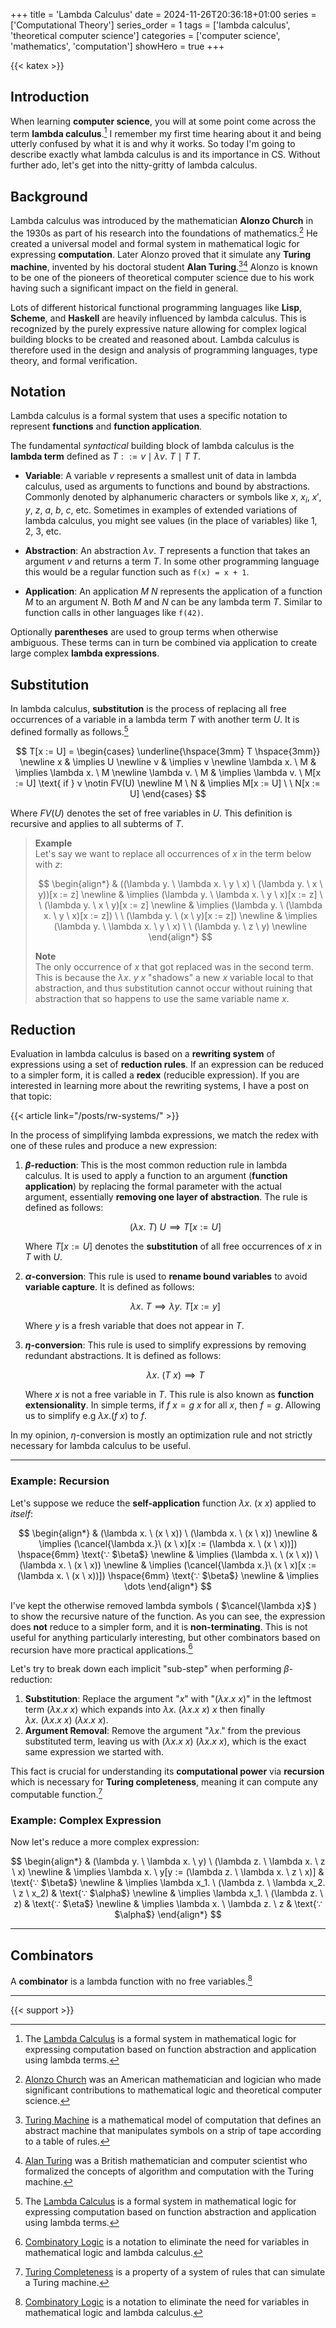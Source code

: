 +++
title = 'Lambda Calculus'
date = 2024-11-26T20:36:18+01:00
series = ['Computational Theory']
series_order = 1
tags = ['lambda calculus', 'theoretical computer science']
categories = ['computer science', 'mathematics', 'computation']
showHero = true
+++

{{< katex >}}

## Introduction

When learning **computer science**, you will at some point come across the term **lambda calculus**.[^LC]
I remember my first time hearing about it and being utterly confused by what it is and why it works.
So today I'm going to describe exactly what lambda calculus is and its importance in CS.
Without further ado, let's get into the nitty-gritty of lambda calculus.

## Background

Lambda calculus was introduced by the mathematician **Alonzo Church** in the 1930s as part of his research into the foundations of mathematics.[^AC]
He created a universal model and formal system in mathematical logic for expressing **computation**.
Later Alonzo proved that it simulate any **Turing machine**, invented by his doctoral student **Alan Turing**.[^TM][^AT]
Alonzo is known to be one of the pioneers of theoretical computer science due to his work having such a significant impact on the field in general.

Lots of different historical functional programming languages like **Lisp**, **Scheme**, and **Haskell** are heavily influenced by lambda calculus.
This is recognized by the purely expressive nature allowing for complex logical building blocks to be created and reasoned about.
Lambda calculus is therefore used in the design and analysis of programming languages, type theory, and formal verification.

## Notation

Lambda calculus is a formal system that uses a specific notation to represent **functions** and **function application**.

The fundamental *syntactical* building block of lambda calculus is the **lambda term** defined as $T ::= v \mid \lambda v. \ T \mid T \ T$.

- **Variable**: A variable $v$ represents a smallest unit of data in lambda calculus, used as arguments to functions and bound by abstractions.
  Commonly denoted by alphanumeric characters or symbols like $x$, $x_i$, $x'$, $y$, $z$, $a$, $b$, $c$, etc.
  Sometimes in examples of extended variations of lambda calculus, you might see values (in the place of variables) like $1$, $2$, $3$, etc.

- **Abstraction**: An abstraction $\lambda v. \ T$ represents a function that takes an argument $v$ and returns a term $T$.
  In some other programming language this would be a regular function such as `f(x) = x + 1`.

- **Application**: An application $M \ N$ represents the application of a function $M$ to an argument $N$. Both $M$ and $N$ can be any lambda term $T$.
  Similar to function calls in other languages like `f(42)`.

Optionally **parentheses** are used to group terms when otherwise ambiguous.
These terms can in turn be combined via application to create large complex **lambda expressions**.

## Substitution

In lambda calculus, **substitution** is the process of replacing all free occurrences of a variable in a lambda term $T$ with another term $U$.
It is defined formally as follows.[^LC]

<!-- $$
T[x := U] = \begin{cases}
U & \text{if } T = x \newline
T & \text{if } T = v \text{ and } v \neq x \newline
\lambda v. \ T' & \text{if } T = \lambda v. \ T' \text{ and } v \neq x \text{ and } v \notin FV(U) \newline
T_1[x := U] \ T_2[x := U] & \text{if } T = T_1 \ T_2
\end{cases}
$$ -->

$$
T[x := U] = \begin{cases}
\underline{\hspace{3mm} T \hspace{3mm}} \newline
x & \implies U \newline
v & \implies v \newline
\lambda x. \ M & \implies \lambda x. \ M \newline
\lambda v. \ M & \implies \lambda v. \ M[x := U] \text{ if } v \notin FV(U) \newline
M \ N & \implies M[x := U] \ \ N[x := U]
\end{cases}
$$

Where $FV(U)$ denotes the set of free variables in $U$.
This definition is recursive and applies to all subterms of $T$.

> **Example** \
> Let's say we want to replace all occurrences of $x$ in the term below with $z$:
>
> $$
> \begin{align*}
> & ((\lambda y. \ \lambda x. \ y \ x) \ (\lambda y. \ x \ y))[x := z] \newline
> & \implies (\lambda y. \ \lambda x. \ y \ x)[x := z] \ \ (\lambda y. \ x \ y)[x := z] \newline
> & \implies (\lambda y. \ (\lambda x. \ y \ x)[x := z]) \ \ (\lambda y. \ (x \ y)[x := z]) \newline
> & \implies (\lambda y. \ \lambda x. \ y \ x) \ \ (\lambda y. \ z \ y) \newline
> \end{align*}
> $$
>
> **Note** \
> The only occurrence of $x$ that got replaced was in the second term.
> This is because the $\lambda x. \ y \ x$ "shadows" a new $x$ variable local to that abstraction, and thus substitution cannot occur without ruining that abstraction that so happens to use the same variable name $x$.

## Reduction

Evaluation in lambda calculus is based on a **rewriting system** of expressions using a set of **reduction rules**.
If an expression can be reduced to a simpler form, it is called a **redex** (reducible expression).
If you are interested in learning more about the rewriting systems, I have a post on that topic:

{{< article link="/posts/rw-systems/" >}}

In the process of simplifying lambda expressions, we match the redex with one of these rules and produce a new expression:

1. **$\beta$-reduction**: This is the most common reduction rule in lambda calculus.
   It is used to apply a function to an argument (**function application**) by replacing the formal parameter with the actual argument,
   essentially **removing one layer of abstraction**.
   The rule is defined as follows:

   $$
   (\lambda x. \ T) \ U \implies T[x := U]
   $$

   Where $T[x := U]$ denotes the **substitution** of all free occurrences of $x$ in $T$ with $U$.

2. **$\alpha$-conversion**: This rule is used to **rename bound variables** to avoid **variable capture**.
   It is defined as follows:

   $$
   \lambda x. \ T \implies \lambda y. \ T[x := y]
   $$

   Where $y$ is a fresh variable that does not appear in $T$.

3. **$\eta$-conversion**: This rule is used to simplify expressions by removing redundant abstractions.
   It is defined as follows:

   $$
   \lambda x. \ (T \ x) \implies T
   $$

   Where $x$ is not a free variable in $T$. This rule is also known as **function extensionality**.
   In simple terms, if $f \ x = g \ x$ for all $x$, then $f = g$. Allowing us to simplify e.g $\lambda x. (f \ x)$ to $f$.

<!-- 4. **$\delta$-reduction**: This rule is used to simplify expressions by evaluating built-in functions. -->

In my opinion, $\eta$-conversion is mostly an optimization rule and not strictly necessary for lambda calculus to be useful.

---

### Example: Recursion

Let's suppose we reduce the **self-application** function $\lambda x. \ (x \ x)$ applied to *itself*:

$$
\begin{align*}
& (\lambda x. \ (x \ x)) \ (\lambda x. \ (x \ x)) \newline
& \implies (\cancel{\lambda x.}\ (x \ x)[x := (\lambda x. \ (x \ x))]) \hspace{6mm} \text{∵ $\beta$} \newline
& \implies (\lambda x. \ (x \ x)) \ (\lambda x. \ (x \ x)) \newline
& \implies (\cancel{\lambda x.}\ (x \ x)[x := (\lambda x. \ (x \ x))]) \hspace{6mm} \text{∵ $\beta$} \newline
& \implies \dots
\end{align*}
$$

I've kept the otherwise removed lambda symbols ( $\cancel{\lambda x}$ ) to show the recursive nature of the function.
As you can see, the expression does **not** reduce to a simpler form, and it is **non-terminating**.
This is not useful for anything particularly interesting, but other combinators based on recursion have more practical applications.[^CL]

Let's try to break down each implicit "sub-step" when performing $\beta$-reduction:

1. **Substitution**: Replace the argument "$x$" with "$(\lambda x. x \ x)$" in the leftmost term $(\lambda x. x \ x)$
    which expands into $\lambda x. \ (\lambda x. x \ x) \ x$ then finally $\lambda x. \ (\lambda x. x \ x) \ (\lambda x. x \ x)$.
2. **Argument Removal**: Remove the argument "$\lambda x.$" from the previous substituted term,
   leaving us with $(\lambda x. x \ x) \ (\lambda x. x \ x)$, which is the exact same expression we started with.

This fact is crucial for understanding its **computational power** via **recursion** which is necessary for **Turing completeness**,
meaning it can compute any computable function.[^TC]

### Example: Complex Expression

Now let's reduce a more complex expression:

$$
\begin{align*}
& (\lambda y. \ \lambda x. \ y) \ (\lambda z. \ \lambda x. \ z \ x) \newline
& \implies \lambda x. \ y[y := (\lambda z. \ \lambda x. \ z \ x)] & \text{∵ $\beta$} \newline
& \implies \lambda x_1. \ (\lambda z. \ \lambda x_2. \ z \ x_2) & \text{∵ $\alpha$} \newline
& \implies \lambda x_1. \ (\lambda z. \ z) & \text{∵ $\eta$} \newline
& \implies \lambda x. \ \lambda z. \ z & \text{∵ $\alpha$}
\end{align*}
$$

---

## Combinators

A **combinator** is a lambda function with no free variables.[^CL]

---
{{< support >}}

<!----------------------------------------------------------------->

[^LC]: The [Lambda Calculus](https://en.wikipedia.org/wiki/Lambda_calculus) is a formal system in mathematical logic for expressing computation based on function abstraction and application using lambda terms.
[^AC]: [Alonzo Church](https://en.wikipedia.org/wiki/Alonzo_Church) was an American mathematician and logician who made significant contributions to mathematical logic and theoretical computer science.
[^AT]: [Alan Turing](https://en.wikipedia.org/wiki/Alan_Turing) was a British mathematician and computer scientist who formalized the concepts of algorithm and computation with the Turing machine.
[^TM]: [Turing Machine](https://en.wikipedia.org/wiki/Turing_machine) is a mathematical model of computation that defines an abstract machine that manipulates symbols on a strip of tape according to a table of rules.
[^TC]: [Turing Completeness](https://en.wikipedia.org/wiki/Turing_completeness) is a property of a system of rules that can simulate a Turing machine.
[^CL]: [Combinatory Logic](https://en.wikipedia.org/wiki/Combinatory_logic) is a notation to eliminate the need for variables in mathematical logic and lambda calculus.
